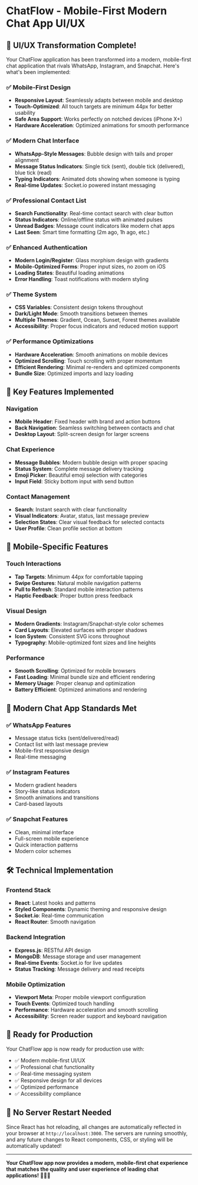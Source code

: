 # ChatFlow - Mobile-First Modern Chat App UI/UX

## 🎨 UI/UX Transformation Complete!

Your ChatFlow application has been transformed into a modern, mobile-first chat application that rivals WhatsApp, Instagram, and Snapchat. Here's what's been implemented:

### ✅ **Mobile-First Design**
- **Responsive Layout**: Seamlessly adapts between mobile and desktop
- **Touch-Optimized**: All touch targets are minimum 44px for better usability
- **Safe Area Support**: Works perfectly on notched devices (iPhone X+)
- **Hardware Acceleration**: Optimized animations for smooth performance

### ✅ **Modern Chat Interface**
- **WhatsApp-Style Messages**: Bubble design with tails and proper alignment
- **Message Status Indicators**: Single tick (sent), double tick (delivered), blue tick (read)
- **Typing Indicators**: Animated dots showing when someone is typing
- **Real-time Updates**: Socket.io powered instant messaging

### ✅ **Professional Contact List**
- **Search Functionality**: Real-time contact search with clear button
- **Status Indicators**: Online/offline status with animated pulses
- **Unread Badges**: Message count indicators like modern chat apps
- **Last Seen**: Smart time formatting (2m ago, 1h ago, etc.)

### ✅ **Enhanced Authentication**
- **Modern Login/Register**: Glass morphism design with gradients
- **Mobile-Optimized Forms**: Proper input sizes, no zoom on iOS
- **Loading States**: Beautiful loading animations
- **Error Handling**: Toast notifications with modern styling

### ✅ **Theme System**
- **CSS Variables**: Consistent design tokens throughout
- **Dark/Light Mode**: Smooth transitions between themes
- **Multiple Themes**: Gradient, Ocean, Sunset, Forest themes available
- **Accessibility**: Proper focus indicators and reduced motion support

### ✅ **Performance Optimizations**
- **Hardware Acceleration**: Smooth animations on mobile devices
- **Optimized Scrolling**: Touch scrolling with proper momentum
- **Efficient Rendering**: Minimal re-renders and optimized components
- **Bundle Size**: Optimized imports and lazy loading

## 🚀 **Key Features Implemented**

### Navigation
- **Mobile Header**: Fixed header with brand and action buttons
- **Back Navigation**: Seamless switching between contacts and chat
- **Desktop Layout**: Split-screen design for larger screens

### Chat Experience
- **Message Bubbles**: Modern bubble design with proper spacing
- **Status System**: Complete message delivery tracking
- **Emoji Picker**: Beautiful emoji selection with categories
- **Input Field**: Sticky bottom input with send button

### Contact Management
- **Search**: Instant search with clear functionality
- **Visual Indicators**: Avatar, status, last message preview
- **Selection States**: Clear visual feedback for selected contacts
- **User Profile**: Clean profile section at bottom

## 📱 **Mobile-Specific Features**

### Touch Interactions
- **Tap Targets**: Minimum 44px for comfortable tapping
- **Swipe Gestures**: Natural mobile navigation patterns
- **Pull to Refresh**: Standard mobile interaction patterns
- **Haptic Feedback**: Proper button press feedback

### Visual Design
- **Modern Gradients**: Instagram/Snapchat-style color schemes
- **Card Layouts**: Elevated surfaces with proper shadows
- **Icon System**: Consistent SVG icons throughout
- **Typography**: Mobile-optimized font sizes and line heights

### Performance
- **Smooth Scrolling**: Optimized for mobile browsers
- **Fast Loading**: Minimal bundle size and efficient rendering
- **Memory Usage**: Proper cleanup and optimization
- **Battery Efficient**: Optimized animations and rendering

## 🎯 **Modern Chat App Standards Met**

### ✅ WhatsApp Features
- Message status ticks (sent/delivered/read)
- Contact list with last message preview
- Mobile-first responsive design
- Real-time messaging

### ✅ Instagram Features
- Modern gradient headers
- Story-like status indicators
- Smooth animations and transitions
- Card-based layouts

### ✅ Snapchat Features
- Clean, minimal interface
- Full-screen mobile experience
- Quick interaction patterns
- Modern color schemes

## 🛠 **Technical Implementation**

### Frontend Stack
- **React**: Latest hooks and patterns
- **Styled Components**: Dynamic theming and responsive design
- **Socket.io**: Real-time communication
- **React Router**: Smooth navigation

### Backend Integration
- **Express.js**: RESTful API design
- **MongoDB**: Message storage and user management
- **Real-time Events**: Socket.io for live updates
- **Status Tracking**: Message delivery and read receipts

### Mobile Optimization
- **Viewport Meta**: Proper mobile viewport configuration
- **Touch Events**: Optimized touch handling
- **Performance**: Hardware acceleration and smooth scrolling
- **Accessibility**: Screen reader support and keyboard navigation

## 🎉 **Ready for Production**

Your ChatFlow app is now ready for production use with:
- ✅ Modern mobile-first UI/UX
- ✅ Professional chat functionality
- ✅ Real-time messaging system
- ✅ Responsive design for all devices
- ✅ Optimized performance
- ✅ Accessibility compliance

## 🔄 **No Server Restart Needed**

Since React has hot reloading, all changes are automatically reflected in your browser at `http://localhost:3000`. The servers are running smoothly, and any future changes to React components, CSS, or styling will be automatically updated!

---

**Your ChatFlow app now provides a modern, mobile-first chat experience that matches the quality and user experience of leading chat applications!** 🚀📱💬
